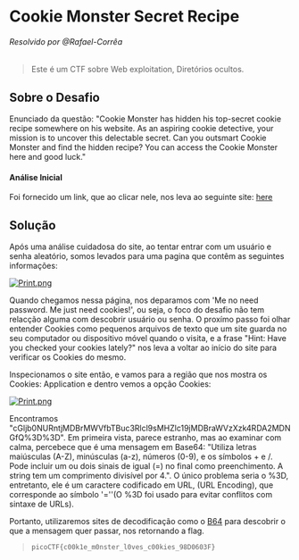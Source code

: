 # Cookie Monster Secret Recipe
###### Resolvido por @Rafael-Corrêa
> Este é um CTF sobre Web exploitation, Diretórios ocultos.

## Sobre o Desafio
Enunciado da questão: "Cookie Monster has hidden his top-secret cookie recipe somewhere on his website. As an aspiring cookie detective, your mission is to uncover this delectable secret. Can you outsmart Cookie Monster and find the hidden recipe?
You can access the Cookie Monster here and good luck."

#### Análise Inicial
Foi fornecido um link, que ao clicar nele, nos leva ao seguinte site: [here](http://verbal-sleep.picoctf.net:49737/)

## Solução
Após uma análise cuidadosa do site, ao tentar entrar com um usuário e senha aleatório, somos levados para uma pagina que contêm as seguintes informações: 

[![Print.png](https://i.postimg.cc/tgZJSL6j/Captura-de-tela-2025-05-08-203858.png)](https://postimg.cc/WDVstYSW)

Quando chegamos nessa página, nos deparamos com 'Me no need password. Me just need cookies!', ou seja, o foco do desafio não tem relacção alguma com descobrir usuário ou senha. O proxímo passo foi olhar entender Cookies como pequenos arquivos de texto que um site guarda no seu computador ou dispositivo móvel quando o visita, e a frase "Hint: Have you checked your cookies lately?" nos leva a voltar ao início do site para verificar os Cookies do mesmo.

Inspecionamos o site então, e vamos para a região que nos mostra os Cookies: Application e dentro vemos a opção Cookies:

[![Print.png](https://i.postimg.cc/pLnykwzt/Captura-de-tela-2025-05-08-213450.png)](https://postimg.cc/PCTt5FS6)

Encontramos "cGljb0NURntjMDBrMWVfbTBuc3Rlcl9sMHZlc19jMDBraWVzXzk4RDA2MDNGfQ%3D%3D". Em primeira vista, parece estranho, mas ao examinar com calma, percebece que é uma mensagem em Base64: "Utiliza letras maiúsculas (A-Z), minúsculas (a-z), números (0-9), e os símbolos + e /. Pode incluir um ou dois sinais de igual (=) no final como preenchimento. A string tem um comprimento divisível por 4.". O único problema seria o %3D, entretanto, ele é um caractere codificado em URL, (URL Encoding), que corresponde ao símbolo '=''(O %3D foi usado para evitar conflitos com sintaxe de URLs).

Portanto, utilizaremos sites de decodificação como o [B64](https://www.base64decode.org/) para descobrir o que a mensagem quer passar, nos retornando a flag.
>`picoCTF{c00k1e_m0nster_l0ves_c00kies_98D0603F}`
